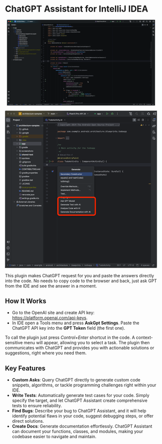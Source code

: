 # ChatGPT Assistant for IntelliJ IDEA

![Screenshot1](/images/animation.webp)

![Screenshot3](/images/image2.png)

This plugin  makes ChatGPT request for you and paste the answers directly into the code.
No needs to copy code to the browser and back, just ask GPT from the IDE and see the answer in a moment.

## How It Works

*  Go to the OpenAI site and create API key: <a href="https://platform.openai.com/api-keys">https://platform.openai.com/api-keys</a>.
* In IDE open a Tools menu and press <b>AskGpt Settings</b>. Paste the ChatGPT API key into the <b>GPT Token</b> field (the first one).

To call the plugin just press *Control+Enter* shortcut in the code.
A context-sensitive menu will appear, allowing you to select a task.
The plugin then communicates with ChatGPT and provides you with actionable solutions or suggestions, right where you need them.

## Key Features
* **Custom Asks**: Query ChatGPT directly to generate custom code snippets, algorithms, or tackle programming challenges right within your IDE.</li>
* **Write Tests**: Automatically generate test cases for your code. Simply specify the target, and let ChatGPT Assistant create comprehensive tests to ensure reliability.</li>
* **Find Bugs**: Describe your bug to ChatGPT Assistant, and it will help identify potential flaws in your code, suggest debugging steps, or offer direct solutions.</li>
* **Create Docs**: Generate documentation effortlessly. ChatGPT Assistant can document your functions, classes, and modules, making your codebase easier to navigate and maintain.</li>
